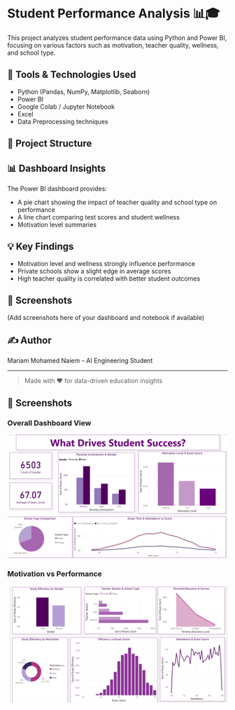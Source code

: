 # Student Performance Analysis 📊🎓

This project analyzes student performance data using Python and Power BI, focusing on various factors such as motivation, teacher quality, wellness, and school type.

## 🔧 Tools & Technologies Used
- Python (Pandas, NumPy, Matplotlib, Seaborn)
- Power BI
- Google Colab / Jupyter Notebook
- Excel
- Data Preprocessing techniques

## 📁 Project Structure
## 📊 Dashboard Insights
The Power BI dashboard provides:
- A pie chart showing the impact of teacher quality and school type on performance
- A line chart comparing test scores and student wellness
- Motivation level summaries

## 💡 Key Findings
- Motivation level and wellness strongly influence performance
- Private schools show a slight edge in average scores
- High teacher quality is correlated with better student outcomes

## 📸 Screenshots
(Add screenshots here of your dashboard and notebook if available)

## ✍️ Author
Mariam Mohamed Naiem – AI Engineering Student

---

> Made with ❤️ for data-driven education insights

## 📸 Screenshots

### Overall Dashboard View
![Dashboard](images/dashboard_1.png)

### Motivation vs Performance
![Motivation](images/dashboard_2.png)

